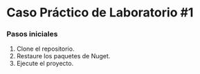 # Caso Práctico de Laboratorio #1

### Pasos iniciales
1. Clone el repositorio.
2. Restaure los paquetes de Nuget.
3. Ejecute el proyecto.
